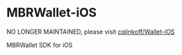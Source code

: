 # MBRWallet-iOS
NO LONGER MAINTAINED, please visit [cqlinkoff/Wallet-iOS](https://github.com/cqlinkoff/Wallet-iOS)

MBRWallet SDK for iOS
